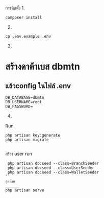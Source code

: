 การติดตั้ง
1. 
```
composer install
```
2.
```
cp .env.example .env
```
 

3.
# สร้างดาต้าเบส dbmtn
## แล้วconfig ในไฟล์ .env
```
DB_DATABASE=dbmtn
DB_USERNAME=root
DB_PASSWORD=
```
4.
Run 
```
php artisan key:generate
php artisan migrate


```
สร้าง user
run
```
 php artisan db:seed --class=BranchSeeder
 php artisan db:seed --class=UserSeeder
 php artisan db:seed --class=WalletSeeder
``
สุดท้าย
______
php artisan serve
